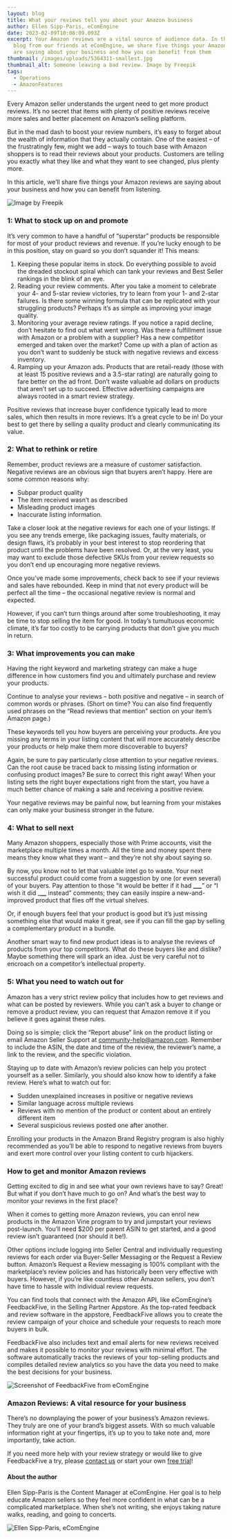 ```yaml
---
layout: blog
title: What your reviews tell you about your Amazon business
author: Ellen Sipp-Paris, eComEngine
date: 2023-02-09T10:08:09.093Z
excerpt: Your Amazon reviews are a vital source of audience data. In this guest
  blog from our friends at eComEngine, we share five things your Amazon reviews
  are saying about your business and how you can benefit from them
thumbnail: /images/uploads/5364311-smallest.jpg
thumbnail_alt: Someone leaving a bad review. Image by Freepik
tags:
  - Operations
  - AmazonFeatures
---
```

Every Amazon seller understands the urgent need to get more product reviews. It’s no secret that items with plenty of positive reviews receive more sales and better placement on Amazon’s selling platform. 

But in the mad dash to boost your review numbers, it’s easy to forget about the wealth of information that they actually contain. One of the easiest – of the frustratingly few, might we add – ways to touch base with Amazon shoppers is to read their reviews about your products. Customers are telling you exactly what they like and what they want to see changed, plus plenty more.

In this article, we’ll share five things your Amazon reviews are saying about your business and how you can benefit from listening. 

![Image by Freepik](/images/uploads/5364311-smallest.jpg "Image by Freepik")

### 1: What to stock up on and promote

It’s very common to have a handful of “superstar” products be responsible for most of your product reviews and revenue. If you’re lucky enough to be in this position, stay on guard so you don’t squander it! This means:

1. Keeping these popular items in stock. Do everything possible to avoid the dreaded stockout spiral which can tank your reviews and Best Seller rankings in the blink of an eye.
2. Reading your review comments. After you take a moment to celebrate your 4- and 5-star review victories, try to learn from your 1- and 2-star failures. Is there some winning formula that can be replicated with your struggling products? Perhaps it’s as simple as improving your image quality.
3. Monitoring your average review ratings. If you notice a rapid decline, don’t hesitate to find out what went wrong. Was there a fulfillment issue with Amazon or a problem with a supplier? Has a new competitor emerged and taken over the market? Come up with a plan of action as you don’t want to suddenly be stuck with negative reviews and excess inventory.
4. Ramping up your Amazon ads. Products that are retail-ready (those with at least 15 positive reviews and a 3.5-star rating) are naturally going to fare better on the ad front. Don’t waste valuable ad dollars on products that aren’t set up to succeed. Effective advertising campaigns are always rooted in a smart review strategy.

Positive reviews that increase buyer confidence typically lead to more sales, which then results in more reviews. It’s a great cycle to be in! Do your best to get there by selling a quality product and clearly communicating its value. 

### 2: What to rethink or retire

Remember, product reviews are a measure of customer satisfaction. Negative reviews are an obvious sign that buyers aren’t happy. Here are some common reasons why:

* Subpar product quality
* The item received wasn’t as described
* Misleading product images
* Inaccurate listing information.

Take a closer look at the negative reviews for each one of your listings. If you see any trends emerge, like packaging issues, faulty materials, or design flaws, it’s probably in your best interest to stop reordering that product until the problems have been resolved. Or, at the very least, you may want to exclude those defective SKUs from your review requests so you don’t end up encouraging more negative reviews.

Once you’ve made some improvements, check back to see if your reviews and sales have rebounded. Keep in mind that not every product will be perfect all the time – the occasional negative review is normal and expected. 

However, if you can’t turn things around after some troubleshooting, it may be time to stop selling the item for good. In today’s tumultuous economic climate, it’s far too costly to be carrying products that don’t give you much in return.

### 3: What improvements you can make

Having the right keyword and marketing strategy can make a huge difference in how customers find you and ultimately purchase and review your products.

Continue to analyse your reviews – both positive and negative – in search of common words or phrases. (Short on time? You can also find frequently used phrases on the “Read reviews that mention” section on your item’s Amazon page.)

These keywords tell you how buyers are perceiving your products. Are you missing any terms in your listing content that will more accurately describe your products or help make them more discoverable to buyers? 

Again, be sure to pay particularly close attention to your negative reviews. Can the root cause be traced back to missing listing information or confusing product images? Be sure to correct this right away! When your listing sets the right buyer expectations right from the start, you have a much better chance of making a sale and receiving a positive review. 

Your negative reviews may be painful now, but learning from your mistakes can only make your business stronger in the future.

### 4: What to sell next

Many Amazon shoppers, especially those with Prime accounts, visit the marketplace multiple times a month. All the time and money spent there means they know what they want – and they’re not shy about saying so.

By now, you know not to let that valuable intel go to waste. Your next successful product could come from a suggestion by one (or even several) of your buyers. Pay attention to those “it would be better if it had **___**” or “I wish it did _**__** instead” comments; they can easily inspire a new-and-improved product that flies off the virtual shelves.

Or, if enough buyers feel that your product is good but it’s just missing something else that would make it great, see if you can fill the gap by selling a complementary product in a bundle. 

Another smart way to find new product ideas is to analyse the reviews of products from your top competitors. What do these buyers like and dislike? Maybe something there will spark an idea. Just be very careful not to encroach on a competitor’s intellectual property.

### 5: What you need to watch out for

Amazon has a very strict review policy that includes how to get reviews and what can be posted by reviewers. While you can’t ask a buyer to change or remove a product review, you can request that Amazon remove it if you believe it goes against these rules.

Doing so is simple; click the “Report abuse” link on the product listing or email Amazon Seller Support at community-help@amazon.com. Remember to include the ASIN, the date and time of the review, the reviewer’s name, a link to the review, and the specific violation. 

Staying up to date with Amazon’s review policies can help you protect yourself as a seller. Similarly, you should also know how to identify a fake review. Here’s what to watch out for:

* Sudden unexplained increases in positive or negative reviews
* Similar language across multiple reviews
* Reviews with no mention of the product or content about an entirely different item
* Several suspicious reviews posted one after another.

Enrolling your products in the Amazon Brand Registry program is also highly recommended as you’ll be able to respond to negative reviews from buyers and exert more control over your listing content to curb hijackers.

### How to get and monitor Amazon reviews

Getting excited to dig in and see what your own reviews have to say? Great! But what if you don’t have much to go on? And what’s the best way to monitor your reviews in the first place? 

When it comes to getting more Amazon reviews, you can enrol new products in the Amazon Vine program to try and jumpstart your reviews post-launch. You’ll need $200 per parent ASIN to get started, and a good review isn’t guaranteed (nor should it be!). 

Other options include logging into Seller Central and individually requesting reviews for each order via Buyer-Seller Messaging or the Request a Review button. Amazon’s Request a Review messaging is 100% compliant with the marketplace’s review policies and has historically been very effective with buyers. However, if you’re like countless other Amazon sellers, you don’t have time to hassle with individual review requests.

You can find tools that connect with the Amazon API, like eComEngine’s FeedbackFive, in the Selling Partner Appstore. As the top-rated feedback and review software in the appstore, FeedbackFive allows you to create the review campaign of your choice and schedule your requests to reach more buyers in bulk. 

FeedbackFive also includes text and email alerts for new reviews received and makes it possible to monitor your reviews with minimal effort. The software automatically tracks the reviews of your top-selling products and compiles detailed review analytics so you have the data you need to make the best decisions for your business.  

![Screenshot of FeedbackFive from eComEngine](/images/uploads/feedbackfive.png)

### Amazon Reviews: A vital resource for your business

There’s no downplaying the power of your business’s Amazon reviews. They truly are one of your brand’s biggest assets. With so much valuable information right at your fingertips, it’s up to you to take note and, more importantly, take action. 

If you need more help with your review strategy or would like to give FeedbackFive a try, please [contact us](https://www.ecomengine.com/) or start your own [free trial](https://www.ecomengine.com/trial)!

#### A﻿bout the author

Ellen Sipp-Paris is the Content Manager at eComEngine. Her goal is to help educate Amazon sellers so they feel more confident in what can be a complicated marketplace. When she’s not writing, she enjoys taking nature walks, reading, and going to concerts.

![Ellen Sipp-Paris, eComEngine](/images/uploads/ellen.jpg)